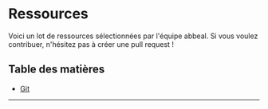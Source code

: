 # Ressources

Voici un lot de ressources sélectionnées par l'équipe abbeal.
Si vous voulez contribuer, n'hésitez pas à créer une pull request !

## Table des matières
* [Git](git.md)

---